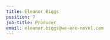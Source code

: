 ```yaml
---
title: Eleanor Biggs
position: 7
job-title: Producer
email: eleanor.biggs@we-are-novel.com
---
```



